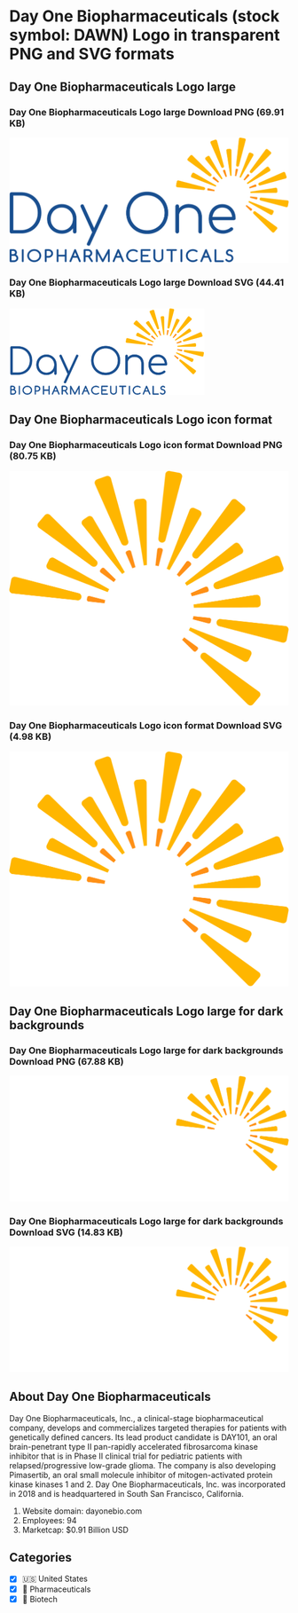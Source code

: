 # Day One Biopharmaceuticals (stock symbol: DAWN) Logo in transparent PNG and SVG formats

## Day One Biopharmaceuticals Logo large

### Day One Biopharmaceuticals Logo large Download PNG (69.91 KB)

![Day One Biopharmaceuticals Logo large Download PNG (69.91 KB)](/img/orig/DAWN_BIG-dbb738e9.png)

### Day One Biopharmaceuticals Logo large Download SVG (44.41 KB)

![Day One Biopharmaceuticals Logo large Download SVG (44.41 KB)](/img/orig/DAWN_BIG-b3173f5f.svg)

## Day One Biopharmaceuticals Logo icon format

### Day One Biopharmaceuticals Logo icon format Download PNG (80.75 KB)

![Day One Biopharmaceuticals Logo icon format Download PNG (80.75 KB)](/img/orig/DAWN-16fee9c5.png)

### Day One Biopharmaceuticals Logo icon format Download SVG (4.98 KB)

![Day One Biopharmaceuticals Logo icon format Download SVG (4.98 KB)](/img/orig/DAWN-640d32ee.svg)

## Day One Biopharmaceuticals Logo large for dark backgrounds

### Day One Biopharmaceuticals Logo large for dark backgrounds Download PNG (67.88 KB)

![Day One Biopharmaceuticals Logo large for dark backgrounds Download PNG (67.88 KB)](/img/orig/DAWN_BIG.D-a33ff218.png)

### Day One Biopharmaceuticals Logo large for dark backgrounds Download SVG (14.83 KB)

![Day One Biopharmaceuticals Logo large for dark backgrounds Download SVG (14.83 KB)](/img/orig/DAWN_BIG.D-c3c4e020.svg)

## About Day One Biopharmaceuticals

Day One Biopharmaceuticals, Inc., a clinical-stage biopharmaceutical company, develops and commercializes targeted therapies for patients with genetically defined cancers. Its lead product candidate is DAY101, an oral brain-penetrant type II pan-rapidly accelerated fibrosarcoma kinase inhibitor that is in Phase II clinical trial for pediatric patients with relapsed/progressive low-grade glioma. The company is also developing Pimasertib, an oral small molecule inhibitor of mitogen-activated protein kinase kinases 1 and 2. Day One Biopharmaceuticals, Inc. was incorporated in 2018 and is headquartered in South San Francisco, California.

1. Website domain: dayonebio.com
2. Employees: 94
3. Marketcap: $0.91 Billion USD


## Categories
- [x] 🇺🇸 United States
- [x] 💊 Pharmaceuticals
- [x] 🧬 Biotech
